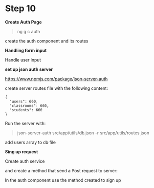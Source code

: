 # Step 10

**Create Auth Page**

>ng g c auth

create the auth component and its routes 

**Handling form input**

Handle user input

**set up json auth server**

https://www.npmjs.com/package/json-server-auth

create server routes file with the following content:

```
{
  "users": 660,
  "classrooms": 660,
  "students": 660
}
```

Run the server with:

>json-server-auth src/app/utils/db.json -r src/app/utils/routes.json

add users array to db file

**Sing up request**

Create auth service

and create a method that send a Post request to server:

In the auth component use the method created to sign up
